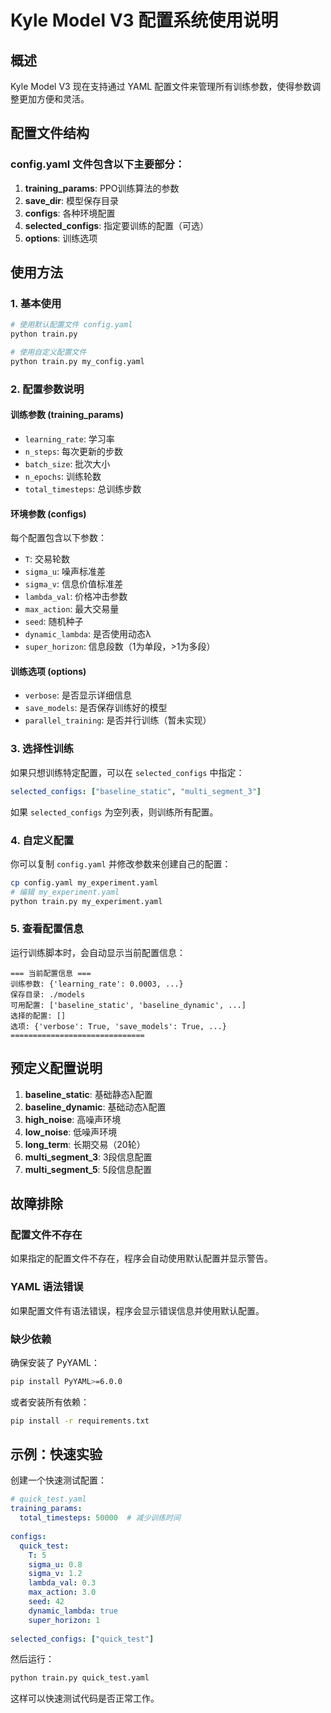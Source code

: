 # Kyle Model V3 配置系统使用说明

## 概述

Kyle Model V3 现在支持通过 YAML 配置文件来管理所有训练参数，使得参数调整更加方便和灵活。

## 配置文件结构

### config.yaml 文件包含以下主要部分：

1. **training_params**: PPO训练算法的参数
2. **save_dir**: 模型保存目录
3. **configs**: 各种环境配置
4. **selected_configs**: 指定要训练的配置（可选）
5. **options**: 训练选项

## 使用方法

### 1. 基本使用

```bash
# 使用默认配置文件 config.yaml
python train.py

# 使用自定义配置文件
python train.py my_config.yaml
```

### 2. 配置参数说明

#### 训练参数 (training_params)
- `learning_rate`: 学习率
- `n_steps`: 每次更新的步数
- `batch_size`: 批次大小
- `n_epochs`: 训练轮数
- `total_timesteps`: 总训练步数

#### 环境参数 (configs)
每个配置包含以下参数：
- `T`: 交易轮数
- `sigma_u`: 噪声标准差
- `sigma_v`: 信息价值标准差
- `lambda_val`: 价格冲击参数
- `max_action`: 最大交易量
- `seed`: 随机种子
- `dynamic_lambda`: 是否使用动态λ
- `super_horizon`: 信息段数（1为单段，>1为多段）

#### 训练选项 (options)
- `verbose`: 是否显示详细信息
- `save_models`: 是否保存训练好的模型
- `parallel_training`: 是否并行训练（暂未实现）

### 3. 选择性训练

如果只想训练特定配置，可以在 `selected_configs` 中指定：

```yaml
selected_configs: ["baseline_static", "multi_segment_3"]
```

如果 `selected_configs` 为空列表，则训练所有配置。

### 4. 自定义配置

你可以复制 `config.yaml` 并修改参数来创建自己的配置：

```bash
cp config.yaml my_experiment.yaml
# 编辑 my_experiment.yaml
python train.py my_experiment.yaml
```

### 5. 查看配置信息

运行训练脚本时，会自动显示当前配置信息：

```
=== 当前配置信息 ===
训练参数: {'learning_rate': 0.0003, ...}
保存目录: ./models
可用配置: ['baseline_static', 'baseline_dynamic', ...]
选择的配置: []
选项: {'verbose': True, 'save_models': True, ...}
==============================
```

## 预定义配置说明

1. **baseline_static**: 基础静态λ配置
2. **baseline_dynamic**: 基础动态λ配置
3. **high_noise**: 高噪声环境
4. **low_noise**: 低噪声环境
5. **long_term**: 长期交易（20轮）
6. **multi_segment_3**: 3段信息配置
7. **multi_segment_5**: 5段信息配置

## 故障排除

### 配置文件不存在
如果指定的配置文件不存在，程序会自动使用默认配置并显示警告。

### YAML 语法错误
如果配置文件有语法错误，程序会显示错误信息并使用默认配置。

### 缺少依赖
确保安装了 PyYAML：
```bash
pip install PyYAML>=6.0.0
```

或者安装所有依赖：
```bash
pip install -r requirements.txt
```

## 示例：快速实验

创建一个快速测试配置：

```yaml
# quick_test.yaml
training_params:
  total_timesteps: 50000  # 减少训练时间
  
configs:
  quick_test:
    T: 5
    sigma_u: 0.8
    sigma_v: 1.2
    lambda_val: 0.3
    max_action: 3.0
    seed: 42
    dynamic_lambda: true
    super_horizon: 1
    
selected_configs: ["quick_test"]
```

然后运行：
```bash
python train.py quick_test.yaml
```

这样可以快速测试代码是否正常工作。